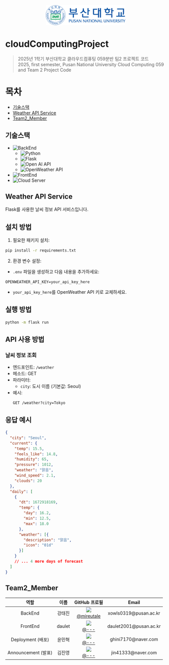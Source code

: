 <p align="center">
    <img src="./pusanUnibersity_signature04.png" alt="부산대학교로고" width="250px">
</p>

# cloudComputingProject
> 2025년 1학기 부산대학교 클라우드컴퓨팅 059분반 팀2 프로젝트 코드  
> 2025, first semester, Pusan National University Cloud Computing 059 and Team 2 Project Code

# 목차
- [기술스택](#기술스택)
- [Weather API Service](#weather-api-service)
- [Team2_Member](#team2_member)

## 기술스택
- ![BackEnd](https://img.shields.io/badge/TechStack-BackEnd-green)
    - ![Python](https://img.shields.io/badge/python-blue?logo=python&logoColor=white)
    - ![Flask](https://img.shields.io/badge/Flask-black?logo=Flask&logoColor=white)
    - ![Open AI API](https://img.shields.io/badge/OpenAI-white?logo=OpenAI&logoColor=black)
    - ![OpenWeather API](https://img.shields.io/badge/TechStack-OpenWeather%20API-orange)
- ![FrontEnd](https://img.shields.io/badge/TechStack-FrontEnd-green)
- ![Cloud Server](https://img.shields.io/badge/TechStack-Cloud%20Server-green)

## Weather API Service

Flask를 사용한 날씨 정보 API 서비스입니다.

## 설치 방법

1. 필요한 패키지 설치:
```bash
pip install -r requirements.txt
```

2. 환경 변수 설정:
- `.env` 파일을 생성하고 다음 내용을 추가하세요:
```
OPENWEATHER_API_KEY=your_api_key_here
```
- `your_api_key_here`를 OpenWeather API 키로 교체하세요.

## 실행 방법

```bash
python -m flask run
```

## API 사용 방법

### 날씨 정보 조회
- 엔드포인트: `/weather`
- 메소드: GET
- 파라미터:
  - `city`: 도시 이름 (기본값: Seoul)
- 예시:
  ```
  GET /weather?city=Tokyo
  ```

## 응답 예시
```json
{
  "city": "Seoul",
  "current": {
    "temp": 15.5,
    "feels_like": 14.8,
    "humidity": 65,
    "pressure": 1012,
    "weather": "맑음",
    "wind_speed": 2.1,
    "clouds": 20
  },
  "daily": [
    {
      "dt": 1672918169,
      "temp": {
        "day": 16.2,
        "min": 12.5,
        "max": 18.0
      },
      "weather": [{
        "description": "맑음",
        "icon": "01d"
      }]
    }
    // ... 4 more days of forecast
  ]
}
```

## Team2_Member
<div align="center">

<table>
  <thead>
    <tr>
      <th align="center">역할</th>
      <th align="center">이름</th>
      <th align="center">GitHub 프로필</th>
      <th align="center">Email</th>
    </tr>
  </thead>
  <tbody>
    <tr>
      <td align="center">BackEnd</td>
      <td align="center">강태진</td>
      <td align="center">
        <img src="https://github.com/mireutale.png" width="50"/><br>
        <a href="https://github.com/mireutale">@mireutale</a>
      </td>
      <td align="center">xowls0319@pusan.ac.kr</td>
    </tr>
    <tr>
      <td align="center">FrontEnd</td>
      <td align="center">daulet</td>
      <td align="center">
        <img src="https://github.com/suyenish.png" width="50"/><br>
        <a href="https://github.com/suyenish">@---</a>
      </td>
      <td align="center">daulet2001@pusan.ac.kr</td>
    </tr>
    <tr>
      <td align="center">Deployment (배포)</td>
      <td align="center">윤민혁</td>
      <td align="center">
        <img src="https://github.com/---.png" width="50"/><br>
        <a href="https://github.com/---">@---</a>
      </td>
      <td align="center">ghini7170@naver.com</td>
    </tr>
    <tr>
      <td align="center">Announcement (발표)</td>
      <td align="center">김진영</td>
      <td align="center">
        <img src="https://github.com/---.png" width="50"/><br>
        <a href="https://github.com/---">@---</a>
      </td>
      <td align="center">jin41333@naver.com</td>
    </tr>
  </tbody>
</table>

</div>
